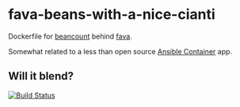 # fava-beans-with-a-nice-cianti

Dockerfile for [beancount](https://github.com/beancount/beancount) behind [fava](https://github.com/beancount/fava).

Somewhat related to a less than open source [Ansible Container](https://www.ansible.com/integrations/containers/ansible-container) app.

## Will it blend?

[![Build Status](https://travis-ci.org/edwardtheharris/fava-beans-with-a-nice-cianti.svg?branch=master)](https://travis-ci.org/edwardtheharris/fava-beans-with-a-nice-cianti)
